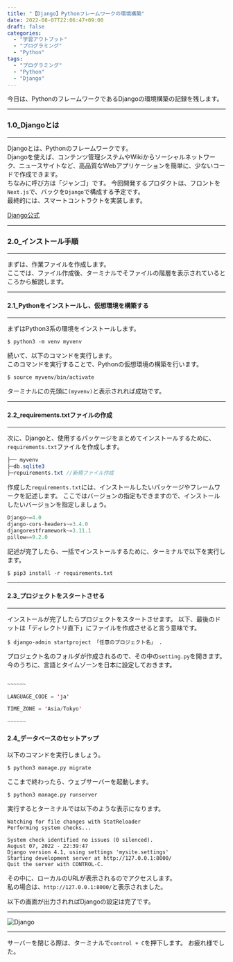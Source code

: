 ```yaml
---
title: "【Django】Pythonフレームワークの環境構築"
date: 2022-08-07T22:06:47+09:00
draft: false
categories:
  - "学習アウトプット"
  - "プログラミング"
  - "Python"
tags:
  - "プログラミング"
  - "Python"
  - "Django"
---
```


今日は、PythonのフレームワークであるDjangoの環境構築の記録を残します。
<!--more-->
***
### 1.0_Djangoとは
***

Djangoとは、Pythonのフレームワークです。  
Djangoを使えば、コンテンツ管理システムやWikiからソーシャルネットワーク、ニュースサイトなど、高品質なWebアプリケーションを簡単に、少ないコードで作成できます。  
ちなみに呼び方は「ジャンゴ」です。
今回開発するプロダクトは、フロントを``Next.js``で、バックを``Django``で構成する予定です。  
最終的には、スマートコントラクトを実装します。

[Django公式](https://pypi.org/search/?q=django)

***
### 2.0_インストール手順
***

まずは、作業ファイルを作成します。  
ここでは、ファイル作成後、ターミナルでそファイルの階層を表示されているところから解説します。  

***
#### 2.1_Pythonをインストールし、仮想環境を構築する
***
まずはPython3系の環境をインストールします。  
```
$ python3 -m venv myvenv
```  

続いて、以下のコマンドを実行します。  
このコマンドを実行することで、Pythonの仮想環境の構築を行います。
```
$ source myvenv/bin/activate
```
ターミナルにの先頭に``(myvenv)``と表示されれば成功です。  

***
#### 2.2_requirements.txtファイルの作成
***
次に、Djangoと、使用するパッケージをまとめてインストールするために、``requirements.txt``ファイルを作成します。  
```java Hello.java {.light .line-number .copy}
├── myvenv
├─db.sqlite3
├─repuirements.txt //新規ファイル作成

``` 
作成した``requirements.txt``には、インストールしたいパッケージやフレームワークを記述します。 
ここではバージョンの指定もできますので、インストールしたいバージョンを指定しましょう。  
```java Hello.java {.light .line-number .copy}
Django~=4.0
django-cors-headers~=3.4.0
djangorestframework~=3.11.1
pillow==9.2.0
```  

記述が完了したら、一括でインストールするために、ターミナルで以下を実行します。
```
$ pip3 install -r requirements.txt  
```

***
#### 2.3_プロジェクトをスタートさせる
***
インストールが完了したらプロジェクトをスタートさせます。
以下、最後のドットは「ディレクトリ直下」にファイルを作成させると言う意味です。
```
$ django-admin startproject 「任意のプロジェクト名」 .
```  
プロジェクト名のフォルダが作成されるので、その中の``setting.py``を開きます。  
今のうちに、言語とタイムゾーンを日本に設定しておきます。
```java Hello.java {.light .line-number .copy}

~~~~~~

LANGUAGE_CODE = 'ja'

TIME_ZONE = 'Asia/Tokyo'

~~~~~~
```  

#### 2.4_データベースのセットアップ
以下のコマンドを実行しましょう。
```
$ python3 manage.py migrate 
```
ここまで終わったら、ウェブサーバーを起動します。
```
$ python3 manage.py runserver
```
実行するとターミナルでは以下のような表示になります。
```
Watching for file changes with StatReloader
Performing system checks...

System check identified no issues (0 silenced).
August 07, 2022 - 22:39:47
Django version 4.1, using settings 'mysite.settings'
Starting development server at http://127.0.0.1:8000/
Quit the server with CONTROL-C.
```
その中に、ローカルのURLが表示されるのでアクセスします。  
私の場合は、``http://127.0.0.1:8000/``と表示されました。  

以下の画面が出力されればDjangoの設定は完了です。 
*** 
![Django](../../img/12_django.png)
***
サーバーを閉じる際は、ターミナルで``control + C``を押下します。
お疲れ様でした。